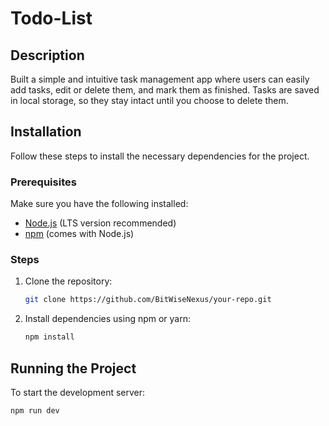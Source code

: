 # Todo-List

## Description
Built a simple and intuitive task management app where users can easily add tasks, edit or delete them, and mark them as finished. Tasks are saved in local storage, so they stay intact until you choose to delete them.

## Installation
Follow these steps to install the necessary dependencies for the project.

### Prerequisites
Make sure you have the following installed:
- [Node.js](https://nodejs.org/) (LTS version recommended)
- [npm](https://www.npmjs.com/) (comes with Node.js)

### Steps
1. Clone the repository:
   ```sh
   git clone https://github.com/BitWiseNexus/your-repo.git
   ```
2. Install dependencies using npm or yarn:
   ```sh
   npm install
   ```

## Running the Project
To start the development server:
```sh
npm run dev
```


